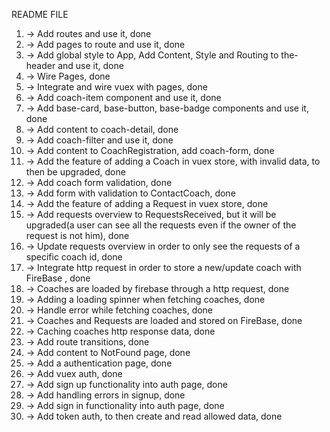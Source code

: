 README FILE

1. -> Add routes and use it, done
2. -> Add pages to route and use it, done
3. -> Add global style to App, Add Content, Style and Routing to the-header and use it, done
4. -> Wire Pages, done
5. -> Integrate and wire vuex with pages, done
6. -> Add coach-item component and use it, done
7. -> Add base-card, base-button, base-badge components and use it, done
8. -> Add content to coach-detail, done
9. -> Add coach-filter and use it, done
10. -> Add content to CoachRegistration, add coach-form, done
11. -> Add the feature of adding a Coach in vuex store, with invalid data, to then be upgraded, done
12. -> Add coach form validation, done
13. -> Add form with validation to ContactCoach, done
14. -> Add the feature of adding a Request in vuex store, done
15. -> Add requests overview to RequestsReceived, but it will be upgraded(a user can see all the requests even if the owner of the request is not him), done
16. -> Update requests overview in order to only see the requests of a specific coach id, done
17. -> Integrate http request in order to store a new/update coach with FireBase , done
18. -> Coaches are loaded by firebase through a http request, done
19. -> Adding a loading spinner when fetching coaches, done
20. -> Handle error while fetching coaches, done
21. -> Coaches and Requests are loaded and stored on FireBase, done
22. -> Caching coaches http response data, done
23. -> Add route transitions, done
24. -> Add content to NotFound page, done
25. -> Add a authentication page, done
26. -> Add vuex auth, done
27. -> Add sign up functionality into auth page, done
28. -> Add handling errors in signup, done
29. -> Add sign in functionality into auth page, done
30. -> Add token auth, to then create and read allowed data, done
